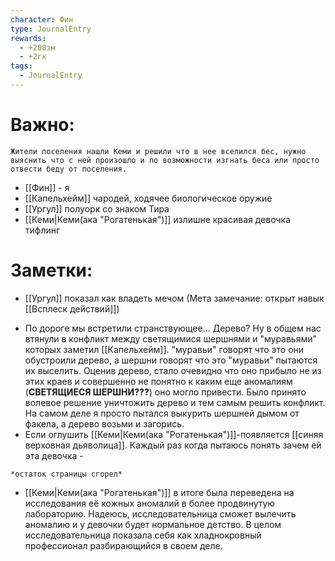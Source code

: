 ```yaml
---
character: Фин
type: JournalEntry
rewards:
  - +200зм
  - +2гк
tags:
  - JournalEntry
---
```

# Важно:
```
Жители поселения нашли Кеми и решили что в нее вселился бес, нужно выяснить что с ней произошло и по возможности изгнать беса или просто отвести беду от поселения.
```
- [[Фин]] - я
- [[Капельхейм]] чародей, ходячее биологическое оружие
- [[Ургул]] полуорк со знаком Тира
- [[Кеми|Кеми(ака "Рогатенькая")]] излишне красивая девочка тифлинг

# Заметки:
* [[Ургул]] показал как владеть мечом (Мета замечание: открыт навык [[Всплеск действий]])
- По дороге мы встретили странствующее... Дерево? Ну в общем нас втянули в конфликт между светящимися шершнями и "муравьями" которых заметил [[Капельхейм]]. "муравьи" говорят что это они обустроили дерево, а шершни говорят что это "муравьи" пытаются их выселить. Оценив дерево, стало очевидно что оно прибыло не из этих краев и совершенно не понятно к каким еще аномалиям (**СВЕТЯЩИЕСЯ ШЕРШНИ???**) оно могло привести. Было принято волевое решение уничтожить дерево и тем самым решить конфликт. На самом деле я просто пытался выкурить шершней дымом от факела, а дерево возьми и загорись.
- Если оглушить [[Кеми|Кеми(ака "Рогатенькая")]]-появляется [[синяя верховная дьяволица]]. Каждый раз когда пытаюсь понять зачем ей эта девочка - 
```
*остаток страницы сгорел*
```
- [[Кеми|Кеми(ака "Рогатенькая")]] в итоге была переведена на исследования её кожных аномалий в более продвинутую лабораторию. Надеюсь, исследовательница сможет вылечить аномалию и у девочки будет нормальное детство. В целом исследовательница показала себя как хладнокровный профессионал разбирающийся в своем деле.